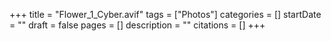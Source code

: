 +++
title = "Flower_1_Cyber.avif"
tags = ["Photos"]
categories = []
startDate = ""
draft = false
pages = []
description = ""
citations = []
+++
